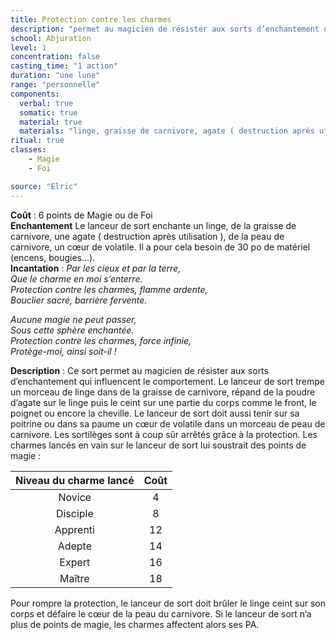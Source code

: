 ```yaml
---
title: Protection contre les charmes
description: "permet au magicien de résister aux sorts d’enchantement qui influencent le comportement"
school: Abjuration
level: 1
concentration: false
casting_time: "1 action"
duration: "une lune"
range: "personnelle"
components:
  verbal: true
  somatic: true
  material: true
  materials: "linge, graisse de carnivore, agate ( destruction après utilisation ), peau de carnivore, cœur de volatile"
ritual: true
classes:
    - Magie  
    - Foi

source: "Elric"
---
```

**Coût** : 6 points de Magie ou de Foi  
**Enchantement** Le lanceur de sort enchante un linge, de la graisse de carnivore, une agate ( destruction après utilisation ), de la peau de carnivore, un cœur de volatile. Il a pour cela besoin de 30 po de matériel (encens, bougies...).  
**Incantation** : *Par les cieux et par la terre,*  
*Que le charme en moi s’enterre.*  
*Protection contre les charmes, flamme ardente,*  
*Bouclier sacré, barrière fervente.* 

*Aucune magie ne peut passer,*  
*Sous cette sphère enchantée.*  
*Protection contre les charmes, force infinie,*  
*Protège-moi, ainsi soit-il !*   

**Description** : Ce sort permet au magicien de résister aux sorts d’enchantement qui influencent le comportement. Le lanceur de sort trempe un morceau de linge dans de la graisse de carnivore, répand de la poudre d’agate sur le linge puis le ceint sur une partie du corps comme le front, le poignet ou encore la cheville. Le lanceur de sort doit aussi tenir sur sa poitrine ou dans sa paume un cœur de volatile dans un morceau de peau de carnivore. Les sortilèges sont à coup sûr arrêtés grâce à la protection. Les charmes lancés en vain sur le lanceur de sort lui soustrait des points de magie :  

|Niveau du charme lancé    |Coût|
|:-:|:-:|
|Novice|4|
|Disciple|8 |
|Apprenti|12|
|Adepte| 14|
|Expert| 16|
|Maître| 18|  

Pour rompre la protection, le lanceur de sort doit brûler le linge ceint sur son corps et défaire le cœur de la peau du carnivore. Si le lanceur de sort n’a plus de points de magie, les charmes affectent alors ses PA.   
